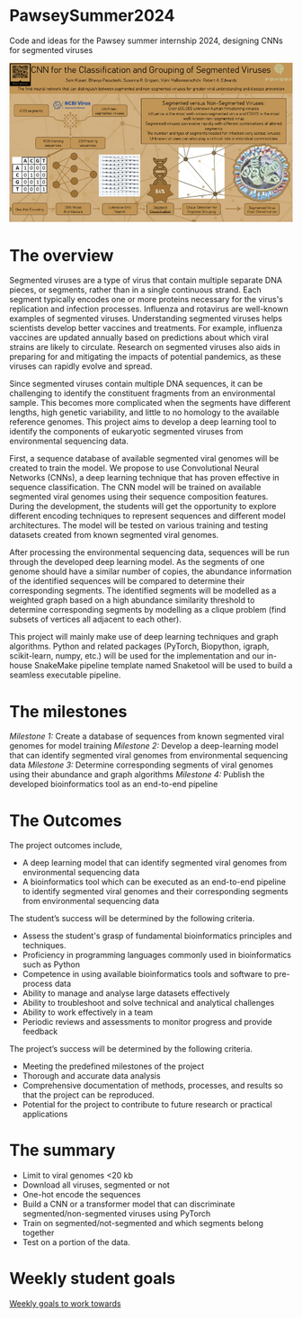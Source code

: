# PawseySummer2024
Code and ideas for the Pawsey summer internship 2024, designing CNNs for segmented viruses


![alt text](https://github.com/linsalrob/PawseySummer2024/blob/main/poster/Sam_Klauer-Poster.png)
# The overview

Segmented viruses are a type of virus that contain multiple separate DNA pieces, or segments, rather than in a single continuous strand. Each segment typically encodes one or more proteins necessary for the virus's replication and infection processes. Influenza and rotavirus are well-known examples of segmented viruses. Understanding segmented viruses helps scientists develop better vaccines and treatments. For example, influenza vaccines are updated annually based on predictions about which viral strains are likely to circulate. Research on segmented viruses also aids in preparing for and mitigating the impacts of potential pandemics, as these viruses can rapidly evolve and spread.

Since segmented viruses contain multiple DNA sequences, it can be challenging to identify the constituent fragments from an environmental sample. This becomes more complicated when the segments have different lengths, high genetic variability, and little to no homology to the available reference genomes. This project aims to develop a deep learning tool to identify the components of eukaryotic segmented viruses from environmental sequencing data. 

First, a sequence database of available segmented viral genomes will be created to train the model. We propose to use Convolutional Neural Networks (CNNs), a deep learning technique that has proven effective in sequence classification. The CNN model will be trained on available segmented viral genomes using their sequence composition features. During the development, the students will get the opportunity to explore different encoding techniques to represent sequences and different model architectures. The model will be tested on various training and testing datasets created from known segmented viral genomes.

After processing the environmental sequencing data, sequences will be run through the developed deep learning model. As the segments of one genome should have a similar number of copies, the abundance information of the identified sequences will be compared to determine their corresponding segments. The identified segments will be modelled as a weighted graph based on a high abundance similarity threshold to determine corresponding segments by modelling as a clique problem (find subsets of vertices all adjacent to each other). 

This project will mainly make use of deep learning techniques and graph algorithms. Python and related packages (PyTorch, Biopython, igraph, scikit-learn, numpy, etc.) will be used for the implementation and our in-house SnakeMake pipeline template named Snaketool will be used to build a seamless executable pipeline.

# The milestones

_Milestone 1:_ Create a database of sequences from known segmented viral genomes for model training
_Milestone 2:_ Develop a deep-learning model that can identify segmented viral genomes from environmental sequencing data
_Milestone 3:_ Determine corresponding segments of viral genomes using their abundance and graph algorithms
_Milestone 4:_ Publish the developed bioinformatics tool as an end-to-end pipeline

# The Outcomes

The project outcomes include,
- A deep learning model that can identify segmented viral genomes from environmental sequencing data
- A bioinformatics tool which can be executed as an end-to-end pipeline to identify segmented viral genomes and their corresponding segments from environmental sequencing data

The student’s success will be determined by the following criteria.
- Assess the student's grasp of fundamental bioinformatics principles and techniques.
- Proficiency in programming languages commonly used in bioinformatics such as Python
- Competence in using available bioinformatics tools and software to pre-process data
- Ability to manage and analyse large datasets effectively
- Ability to troubleshoot and solve technical and analytical challenges
- Ability to work effectively in a team
- Periodic reviews and assessments to monitor progress and provide feedback

The project’s success will be determined by the following criteria.
- Meeting the predefined milestones of the project
- Thorough and accurate data analysis
- Comprehensive documentation of methods, processes, and results so that the project can be reproduced.
- Potential for the project to contribute to future research or practical applications


# The summary

- Limit to viral genomes <20 kb
- Download all viruses, segmented or not
- One-hot encode the sequences
- Build a CNN or a transformer model that can discriminate segmented/non-segmented viruses using PyTorch
- Train on segmented/not-segmented and which segments belong together
- Test on a portion of the data.

# Weekly student goals

[Weekly goals to work towards](student_goals.md)
